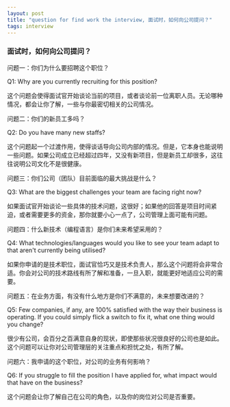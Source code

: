 ```yaml
---
layout: post
title: "question for find work the interview, 面试时，如何向公司提问？"
tags: interview
---
```


### 面试时，如何向公司提问？

问题一：你们为什么要招聘这个职位？

Q1: Why are you currently recruiting for this position?

这个问题会使得面试官开始谈论当前的项目，或者谈论前一位离职人员。无论哪种情况，都会让你了解，一些与你最密切相关的公司情况。

问题二：你们的新员工多吗？

Q2: Do you have many new staffs?

这个问题起一个过渡作用，使得谈话导向公司内部的情况。但是，它本身也能说明一些问题。如果公司成立已经超过四年，又没有新项目，但是新员工却很多，这往往说明公司文化不是很健康。

问题三：你们公司（团队）目前面临的最大挑战是什么？

Q3: What are the biggest challenges your team are facing right now?

如果面试官开始谈论一些具体的技术问题，这很好；如果他的回答是项目时间紧迫，或者需要更多的资金，那你就要小心一点了，公司管理上面可能有问题。

问题四：什么新技术（编程语言）是你们未来希望采用的？

Q4: What technologies/languages would you like to see your team adapt to that aren't currently being utilised?

如果你申请的是技术职位，面试官恰巧又是技术负责人，那么这个问题将会非常合适。你会对公司的技术路线有所了解和准备，一旦入职，就能更好地适应公司的需要。

问题五：在业务方面，有没有什么地方是你们不满意的，未来想要改进的？

Q5: Few companies, if any, are 100% satisfied with the way their business is operating. If you could simply flick a switch to fix it, what one thing would you change?

很少有公司，会百分之百满意自身的现状，即使那些状况很良好的公司也是如此。这个问题可以让你对公司管理层的关注重点和担忧之处，有所了解。

问题六：我申请的这个职位，对公司的业务有何影响？

Q6: If you struggle to fill the position I have applied for, what impact would that have on the business?

这个问题会让你了解自己在公司的角色，以及你的岗位对公司是否重要。	